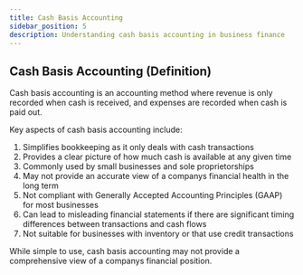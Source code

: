 ```yaml
---
title: Cash Basis Accounting
sidebar_position: 5
description: Understanding cash basis accounting in business finance
---
```

## Cash Basis Accounting (Definition)
Cash basis accounting is an accounting method where revenue is only recorded when cash is received, and expenses are recorded when cash is paid out.

Key aspects of cash basis accounting include:
1. Simplifies bookkeeping as it only deals with cash transactions
2. Provides a clear picture of how much cash is available at any given time
3. Commonly used by small businesses and sole proprietorships
4. May not provide an accurate view of a companys financial health in the long term
5. Not compliant with Generally Accepted Accounting Principles (GAAP) for most businesses
6. Can lead to misleading financial statements if there are significant timing differences between transactions and cash flows
7. Not suitable for businesses with inventory or that use credit transactions

While simple to use, cash basis accounting may not provide a comprehensive view of a companys financial position.